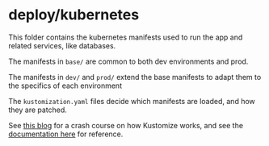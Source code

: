 # deploy/kubernetes
This folder contains the kubernetes manifests used to run the app and related services, like databases.

The manifests in `base/` are common to both dev environments and prod.

The manifests in `dev/` and `prod/` extend the base manifests to adapt them to the specifics of each environment

The `kustomization.yaml` files decide which manifests are loaded, and how they are patched.

See [this blog](https://www.densify.com/kubernetes-tools/kustomize) for a crash course on how Kustomize works, 
and see the [documentation here](https://kubectl.docs.kubernetes.io/references/kustomize/kustomization/) for reference.